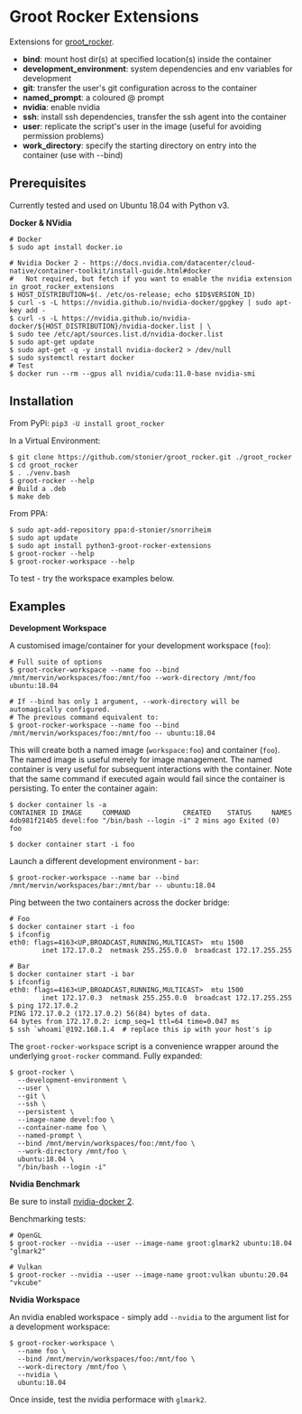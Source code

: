 # Groot Rocker Extensions

Extensions for [groot_rocker](https://github.com/stonier/groot_rocker).

* **bind**: mount host dir(s) at specified location(s) inside the container
* **development_environment**: system dependencies and env variables for development
* **git**: transfer the user's git configuration across to the container
* **named_prompt**: a coloured <user>@<container-name> prompt
* **nvidia**: enable nvidia
* **ssh**: install ssh dependencies, transfer the ssh agent into the container
* **user**: replicate the script's user in the image (useful for avoiding permission problems)
* **work_directory**: specify the starting directory on entry into the container (use with --bind)

## Prerequisites

Currently tested and used on Ubuntu 18.04 with Python v3.

**Docker & NVidia**

```
# Docker
$ sudo apt install docker.io

# Nvidia Docker 2 - https://docs.nvidia.com/datacenter/cloud-native/container-toolkit/install-guide.html#docker
#   Not required, but fetch if you want to enable the nvidia extension in groot_rocker_extensions
$ HOST_DISTRIBUTION=$(. /etc/os-release; echo $ID$VERSION_ID)
$ curl -s -L https://nvidia.github.io/nvidia-docker/gpgkey | sudo apt-key add -
$ curl -s -L https://nvidia.github.io/nvidia-docker/${HOST_DISTRIBUTION}/nvidia-docker.list | \
$ sudo tee /etc/apt/sources.list.d/nvidia-docker.list
$ sudo apt-get update
$ sudo apt-get -q -y install nvidia-docker2 > /dev/null
$ sudo systemctl restart docker
# Test
$ docker run --rm --gpus all nvidia/cuda:11.0-base nvidia-smi
```
## Installation

From PyPi: `pip3 -U install groot_rocker`

In a Virtual Environment:

```
$ git clone https://github.com/stonier/groot_rocker.git ./groot_rocker
$ cd groot_rocker
$ . ./venv.bash
$ groot-rocker --help
# Build a .deb
$ make deb
```

From PPA: 

```
$ sudo apt-add-repository ppa:d-stonier/snorriheim
$ sudo apt update
$ sudo apt install python3-groot-rocker-extensions
$ groot-rocker --help
$ groot-rocker-workspace --help
```

To test - try the workspace examples below.

## Examples

**Development Workspace**

A customised image/container for your development workspace (`foo`):

```
# Full suite of options
$ groot-rocker-workspace --name foo --bind /mnt/mervin/workspaces/foo:/mnt/foo --work-directory /mnt/foo ubuntu:18.04

# If --bind has only 1 argument, --work-directory will be automagically configured.
# The previous command equivalent to:
$ groot-rocker-workspace --name foo --bind /mnt/mervin/workspaces/foo:/mnt/foo -- ubuntu:18.04
```

This will create both a named image (`workspace:foo`) and container (`foo`). The named image
is useful merely for image management. The named container is very useful for subsequent interactions
with the container. Note that the same command if executed again would fail since the container is persisting. To enter the container again:

```
$ docker container ls -a
CONTAINER ID IMAGE     COMMAND             CREATED    STATUS     NAMES
4db981f214b5 devel:foo "/bin/bash --login -i" 2 mins ago Exited (0) foo

$ docker container start -i foo
```

Launch a different development environment - `bar`:

```
$ groot-rocker-workspace --name bar --bind /mnt/mervin/workspaces/bar:/mnt/bar -- ubuntu:18.04
```

Ping between the two containers across the docker bridge:

```
# Foo
$ docker container start -i foo
$ ifconfig
eth0: flags=4163<UP,BROADCAST,RUNNING,MULTICAST>  mtu 1500
        inet 172.17.0.2  netmask 255.255.0.0  broadcast 172.17.255.255

# Bar
$ docker container start -i bar
$ ifconfig
eth0: flags=4163<UP,BROADCAST,RUNNING,MULTICAST>  mtu 1500
        inet 172.17.0.3  netmask 255.255.0.0  broadcast 172.17.255.255
$ ping 172.17.0.2
PING 172.17.0.2 (172.17.0.2) 56(84) bytes of data.
64 bytes from 172.17.0.2: icmp_seq=1 ttl=64 time=0.047 ms
$ ssh `whoami`@192.168.1.4  # replace this ip with your host's ip
```


The `groot-rocker-workspace` script is a convenience wrapper around the underlying `groot-rocker` command. Fully expanded:

```
$ groot-rocker \
  --development-environment \
  --user \
  --git \
  --ssh \
  --persistent \
  --image-name devel:foo \
  --container-name foo \
  --named-prompt \
  --bind /mnt/mervin/workspaces/foo:/mnt/foo \
  --work-directory /mnt/foo \
  ubuntu:18.04 \
  "/bin/bash --login -i"
```


**Nvidia Benchmark**

Be sure to install [nvidia-docker 2](https://docs.nvidia.com/datacenter/cloud-native/container-toolkit/install-guide.html#docker).

Benchmarking tests:

```
# OpenGL
$ groot-rocker --nvidia --user --image-name groot:glmark2 ubuntu:18.04 "glmark2"

# Vulkan
$ groot-rocker --nvidia --user --image-name groot:vulkan ubuntu:20.04 "vkcube"
```

**Nvidia Workspace**

An nvidia enabled workspace - simply add `--nvidia` to the argument list for a development workspace:

```
$ groot-rocker-workspace \
  --name foo \
  --bind /mnt/mervin/workspaces/foo:/mnt/foo \
  --work-directory /mnt/foo \
  --nvidia \
  ubuntu:18.04
```

Once inside, test the nvidia performace with `glmark2`.
